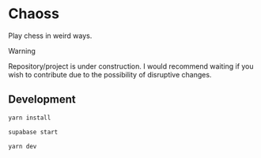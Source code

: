 # Chaoss

Play chess in weird ways.

> [!WARNING]  
> Repository/project is under construction. I would recommend waiting if you wish to contribute due to the 
> possibility of disruptive changes.

## Development

```bash
yarn install 

supabase start

yarn dev
```
